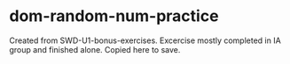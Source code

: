 # dom-random-num-practice

Created from SWD-U1-bonus-exercises. Excercise mostly completed in IA group and finished alone. Copied here to save.
